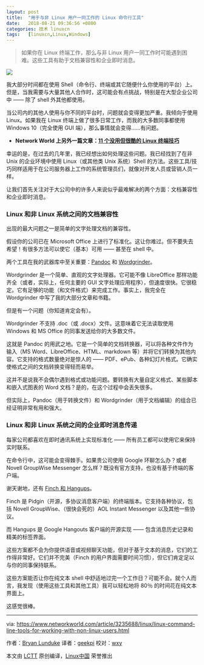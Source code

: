```yaml
---
layout: post
title:	"用于与非 Linux 用户一同工作的 Linux 命令行工具"
date:	2018-08-21 09:36:56 +0800 
categories:	技术 linuxcn 
tags:	[linuxcn,Linux,Windows]
---
```




> 
> 如果你在 Linux 终端工作，那么与非 Linux 用户一同工作时可能遇到困难。这些工具有助于文档兼容性和企业即时消息。
> 
> 
> 


![](/Asserts/Images//attachment/album/201808/21/093640ox5xzq4lddz33d2a.jpg)


我大部分时间都在使用 Shell（命令行、终端或其它随便什么你使用的平台）上。但是，当我需要与大量其他人合作时，这可能会有点挑战，特别是在大型企业公司中 —— 除了 shell 外其他都使用。


当公司内的其他人使用与你不同的平台时，问题就会变得更加严重。我倾向于使用 Linux。如果我在 Linux 终端上做了很多日常工作，而我的大多数同事都使用 Windows 10（完全使用 GUI 端），那么事情就会变得……有问题。


* **Network World 上另外一篇文章：**[**11 个没用但很酷的 Linux 终端技巧**](http://www.networkworld.com/article/2926630/linux/11-pointless-but-awesome-linux-terminal-tricks.html#tk.nww-fsb)


幸运的是，在过去的几年里，我已经想出如何处理这些问题。我已经找到了在非 Unix 的企业环境中使用 Linux（或其他类 Unix 系统）Shell 的方法。这些工具/技巧同样适用于在公司服务器上工作的系统管理员们，就像对开发人员或营销人员一样。


让我们首先关注对于大公司中的许多人来说似乎最难解决的两个方面：文档兼容性和企业即时消息。


### Linux 和非 Linux 系统之间的文档兼容性


出现的最大问题之一是简单的文字处理文档的兼容性。


假设你的公司已在 Microsoft Office 上进行了标准化。这让你难过。但不要失去希望！有很多方法可以使它（基本）可用 —— 甚至在 shell 中。


两个工具在我的武器库中至关重要：[Pandoc](https://www.youtube.com/watch?v=BkTYHChkDoE) 和 [Wordgrinder](https://www.youtube.com/watch?v=WnMyamBgKFE)。


Wordgrinder 是一个简单、直观的文字处理器。它可能不像 LibreOffice 那样功能齐全（或者，实际上，任何主要的 GUI 文字处理应用程序），但速度很快。它很稳定。它有足够的功能（和文件格式）来完成工作。事实上，我完全在 Wordgrinder 中写了我的大部分文章和书籍。


但是有一个问题（你知道肯定会有）。


Wordgrinder 不支持 .doc（或 .docx）文件。这意味着它无法读取使用 Windows 和 MS Office 的同事发送给你的大多数文件。


这就是 Pandoc 的用武之地。它是一个简单的文档转换器，可以将各种文件作为输入（MS Word、LibreOffice、HTML、markdown 等）并将它们转换为其他内容。它支持的格式数量绝对是惊人的 —— PDF、ePub、各种幻灯片格式。它确实使格式之间的文档转换变得轻而易举。


这并不是说我不会偶尔遇到格式或功能问题。要转换有大量自定义格式、某些脚本和嵌入式图表的 Word 文档？是的，在这个过程中会丢失很多。


但实际上，Pandoc（用于转换文件）和 Wordgrinder（用于文档编辑）的组合已经证明非常有用和强大。


### Linux 和非 Linux 系统之间的企业即时消息传递


每家公司都喜欢在即时通讯系统上实现标准化 —— 所有员工都可以使用它来保持实时联系。


在命令行中，这可能会变得棘手。如果贵公司使用 Google 环聊怎么办？或者 Novell GroupWise Messenger 怎么样？既没有官方支持，也没有基于终端的客户端。


谢天谢地，还有 [Finch 和 Hangups](https://www.youtube.com/watch?v=19lbWnYOsTc)。


Finch 是 Pidgin（开源，多协议消息客户端）的终端版本。它支持各种协议，包括 Novell GroupWise、（很快会死的）AOL Instant Messenger 以及其他一些协议。


而 Hangups 是 Google Hangouts 客户端的开源实现 —— 包含消息历史记录和精美的标签界面。


这些方案都不会为你提供语音或视频聊天功能，但对于基于文本的消息，它们的工作得非常好。它们并不完美（Finch 的用户界面需要时间习惯），但它们肯定足以与你的同事保持联系。


这些方案能否让你在纯文本 shell 中舒适地过完一个工作日？可能不会。就个人而言，我发现（使用这些工具和其他工具）我可以轻松地将 80％ 的时间花在纯文本界面上。


这感觉很棒。




---


via: <https://www.networkworld.com/article/3235688/linux/linux-command-line-tools-for-working-with-non-linux-users.html>


作者：[Bryan Lunduke](https://www.networkworld.com/author/Bryan-Lunduke/) 译者：[geekpi](https://github.com/geekpi) 校对：[wxy](https://github.com/wxy)


本文由 [LCTT](https://github.com/LCTT/TranslateProject) 原创编译，[Linux中国](https://linux.cn/) 荣誉推出
